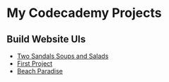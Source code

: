 # My Codecademy Projects

## Build Website UIs
* [Two Sandals Soups and Salads](./soups)
* [First Project](./first_project)
* [Beach Paradise](./BeachParadise)